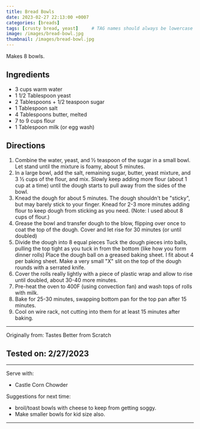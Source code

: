 ```yaml
---
title: Bread Bowls
date: 2023-02-27 22:13:00 +0007
categories: [breads]
tags: [crusty bread, yeast]     # TAG names should always be lowercase
image: /images/bread-bowl.jpg
thumbnail: /images/bread-bowl.jpg
---
```


Makes 8 bowls.

## Ingredients

* 3 cups warm water
* 1 1/2 Tablespoon yeast
* 2 Tablespoons + 1/2 teaspoon sugar
* 1 Tablespoon salt
* 4 Tablespoons butter, melted
* 7 to 9 cups flour
* 1 Tablespoon milk (or egg wash)


## Directions

1. Combine the water, yeast, and ½ teaspoon of the sugar in a small bowl. Let stand until the mixture is foamy, about 5 minutes.
2. In a large bowl, add the salt, remaining sugar, butter, yeast mixture, and 3 ½ cups of the flour, and mix.  Slowly keep adding more flour (about 1 cup at a time) until the dough starts to pull away from the sides of the bowl.
3. Knead the dough for about 5 minutes. The dough shouldn't be "sticky", but may barely stick to your finger. Knead for 2-3 more minutes adding flour to keep dough from sticking as you need. (Note: I used about 8 cups of flour.)
4. Grease the bowl and transfer dough to the blow, flipping over once to coat the top of the dough. Cover and let rise for 30 minutes (or until doubled)
5. Divide the dough into 8 equal pieces Tuck the dough pieces into balls, pulling the top tight as you tuck in from the bottom (like how you form dinner rolls) Place the dough ball on a greased baking sheet. I fit about 4 per baking sheet. Make a very small "X" slit on the top of the dough rounds with a serrated knife.
6. Cover the rolls really lightly with a piece of plastic wrap and allow to rise until doubled, about 30-40 more minutes.
7. Pre-heat the oven to 400F (using convection fan) and wash tops of rolls with milk.
8. Bake for 25-30 minutes, swapping bottom pan for the top pan after 15 minutes.
9. Cool on wire rack, not cutting into them for at least 15 minutes after baking.

-----------------
Originally from: Tastes Better from Scratch

Tested on: 2/27/2023
----------------
----------------
Serve with:
* Castle Corn Chowder

Suggestions for next time:
* broil/toast bowls with cheese to keep from getting soggy.
* Make smaller bowls for kid size also.
------------------